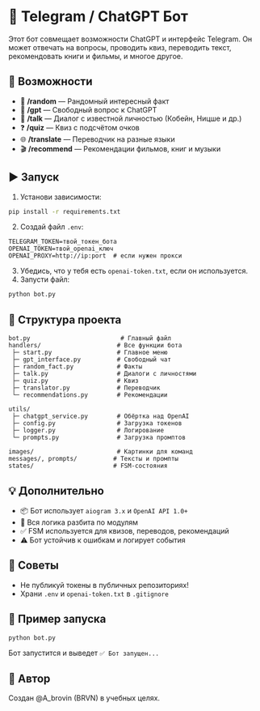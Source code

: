 # 🤖 Telegram / ChatGPT Бот

Этот бот совмещает возможности ChatGPT и интерфейс Telegram. Он может отвечать на вопросы, проводить квиз, переводить текст, рекомендовать книги и фильмы, и многое другое.

## 🔧 Возможности

- 🎲 **/random** — Рандомный интересный факт
- 💬 **/gpt** — Свободный вопрос к ChatGPT
- 👤 **/talk** — Диалог с известной личностью (Кобейн, Ницше и др.)
- ❓ **/quiz** — Квиз с подсчётом очков
- 🌐 **/translate** — Переводчик на разные языки
- 🎬 **/recommend** — Рекомендации фильмов, книг и музыки

## ▶️ Запуск

1. Установи зависимости:

```bash
pip install -r requirements.txt
```

2. Создай файл `.env`:

```env
TELEGRAM_TOKEN=твой_токен_бота
OPENAI_TOKEN=твой_openai_ключ
OPENAI_PROXY=http://ip:port  # если нужен прокси
```

3. Убедись, что у тебя есть `openai-token.txt`, если он используется.
4. Запусти файл:

```bash
python bot.py
```

## 📁 Структура проекта

```
bot.py                         # Главный файл
handlers/                     # Все функции бота
 ├─ start.py                  # Главное меню
 ├─ gpt_interface.py          # Свободный чат
 ├─ random_fact.py            # Факты
 ├─ talk.py                   # Диалоги с личностями
 ├─ quiz.py                   # Квиз
 ├─ translator.py             # Переводчик
 └─ recommendations.py        # Рекомендации

utils/
 ├─ chatgpt_service.py        # Обёртка над OpenAI
 ├─ config.py                 # Загрузка токенов
 ├─ logger.py                 # Логирование
 └─ prompts.py                # Загрузка промптов

images/                       # Картинки для команд
messages/, prompts/          # Тексты и промпты
states/                      # FSM-состояния
```

## 💡 Дополнительно

- 📦 Бот использует `aiogram 3.x` и `OpenAI API 1.0+`
- 📂 Вся логика разбита по модулям
- ✅ FSM используется для квизов, переводов, рекомендаций
- ⚠️ Бот устойчив к ошибкам и логирует события

## 🧠 Советы

- Не публикуй токены в публичных репозиториях!
- Храни `.env` и `openai-token.txt` в `.gitignore`

## 🚀 Пример запуска

```bash
python bot.py
```

Бот запустится и выведет `✅ Бот запущен...`

## 📝 Автор

Создан @A_brovin (BRVN) в учебных целях.